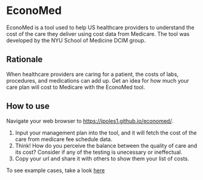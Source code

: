 # EconoMed
EconoMed is a tool used to help US healthcare providers to understand the cost of the care they deliver using cost data from Medicare.
The tool was developed by the NYU School of Medicine DCIM group.


## Rationale
When healthcare providers are caring for a patient, the costs of labs, procedures, and medications can add up. Get an idea for how much your care plan will cost to Medicare with the EconoMed tool.

## How to use

Navigate your web browser to https://jpoles1.github.io/economed/.

1) Input your management plan into the tool, and it will fetch the cost of the care from medicare fee schedule data.
2) Think! How do you perceive the balance between the quality of care and its cost? Consider if any of the testing is unecessary or ineffectual.
3) Copy your url and share it with others to show them your list of costs.<br>

To see example cases, take a look [here](https://github.com/jpoles1/economed/blob/master/examples/README.md)
